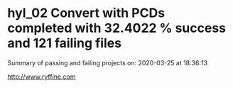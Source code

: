 # hyl_02 Convert with PCDs completed with 32.4022 % success and 121 failing files

Summary of passing and failing projects on: 2020-03-25 at 18:36:13

http://www.ryffine.com
